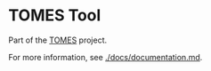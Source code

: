 # TOMES Tool

Part of the [TOMES](https://www.ncdcr.gov/resources/records-management/tomes) project.

For more information, see [./docs/documentation.md](https://github.com/StateArchivesOfNorthCarolina/tomes_tool/blob/master/docs/documentation.md).